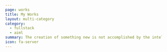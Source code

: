 ```yaml
---
page: works
title: My Works
layout: multi-category
category:
  - fullstack
  - aiml
summary: The creation of something new is not accomplished by the intellect but by the play instinct acting from inner necessity. The creative mind plays with the objects it loves.<br/>~ Carl Jung
icon: fa-server
---
```

